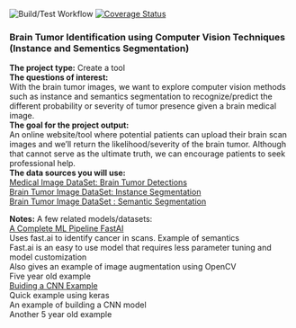 ![Build/Test Workflow](https://github.com/tchiang0/data_515_brain_tumor_computer_vision/actions/workflows/build_test.yml/badge.svg)
[![Coverage Status](https://coveralls.io/repos/github/tchiang0/data_515_brain_tumor_computer_vision/badge.svg?branch=main)](https://coveralls.io/github/tchiang0/data_515_brain_tumor_computer_vision?branch=main)
### Brain Tumor Identification using Computer Vision Techniques (Instance and Sementics Segmentation)

<b>The project type:</b> Create a tool\
<b>The questions of interest:</b>\
With the brain tumor images, we want to explore computer vision methods such as instance and semantics segmentation to recognize/predict the different probability or severity of tumor presence given a brain medical image.\
<b>The goal for the project output:</b>\
An online website/tool where potential patients can upload their brain scan images and we’ll return the likelihood/severity of the brain tumor. Although that cannot serve as the ultimate truth, we can encourage patients to seek professional help.\
<b>The data sources you will use:</b>\
[Medical Image DataSet: Brain Tumor Detections](https://www.kaggle.com/datasets/pkdarabi/medical-image-dataset-brain-tumor-detection)\
[Brain Tumor Image DataSet: Instance Segmentation](https://www.kaggle.com/datasets/pkdarabi/medical-image-dataset-brain-tumor-segmentation)\
[Brain Tumor Image DataSet : Semantic Segmentation](https://www.kaggle.com/datasets/pkdarabi/brain-tumor-image-dataset-semantic-segmentation)



<b>Notes:</b>
A few related models/datasets:\
[A Complete ML Pipeline FastAI](https://www.kaggle.com/code/qitvision/a-complete-ml-pipeline-fast-ai)\
Uses fast.ai to identify cancer in scans. Example of semantics\
Fast.ai is an easy to use model that requires less parameter tuning and model customization\
Also gives an example of image augmentation using OpenCV\
Five year old example\
[Buiding a CNN Example](https://www.kaggle.com/code/fmarazzi/baseline-keras-cnn-roc-fast-10min-0-925-lb)\
Quick example using keras\
An example of building a CNN model\
Another 5 year old example
